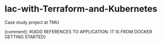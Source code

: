 # Iac-with-Terraform-and-Kubernetes
Case study project at TMU


[comment]: #(ADD REFERENCES TO APPLICATION. IT IS FROM DOCKER GETTING STARTED) 
